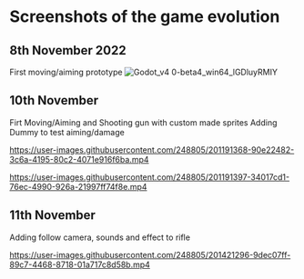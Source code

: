 # Screenshots of the game evolution

## 8th November 2022
First moving/aiming prototype
![Godot_v4 0-beta4_win64_lGDluyRMIY](https://user-images.githubusercontent.com/248805/200659851-7542fe02-8ce8-40e6-a5b6-20369b6ec1ce.gif)

## 10th November
Firt Moving/Aiming and Shooting gun with custom made sprites
Adding Dummy to test aiming/damage

https://user-images.githubusercontent.com/248805/201191368-90e22482-3c6a-4195-80c2-4071e916f6ba.mp4

https://user-images.githubusercontent.com/248805/201191397-34017cd1-76ec-4990-926a-21997ff74f8e.mp4

## 11th November
Adding follow camera, sounds and effect to rifle

https://user-images.githubusercontent.com/248805/201421296-9dec07ff-89c7-4468-8718-01a717c8d58b.mp4
